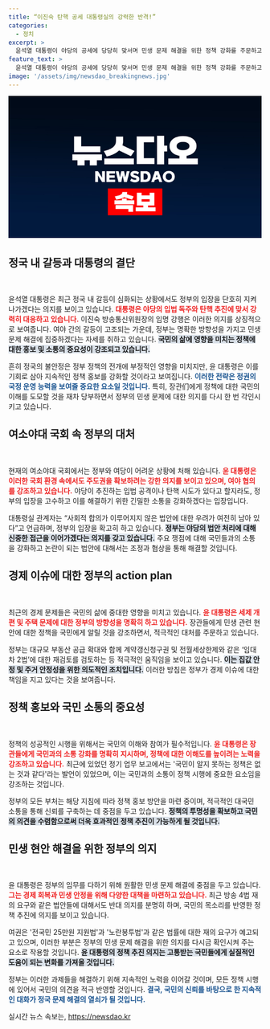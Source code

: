 ```yaml
---
title: “이진숙 탄핵 공세 대통령실의 강력한 반격!”
categories:
  - 정치
excerpt: >
  윤석열 대통령이 야당의 공세에 당당히 맞서며 민생 문제 해결을 위한 정책 강화를 주문하고 있다. 거부권 정국 속에서도 여소야대 국회 주도권을 확보하겠다는 의지를 드러낸 윤 대통령은 장관들에게 국민 소통을 강조하며 경제 현안에 대한 적극 대응을 주문했다.
feature_text: >
  윤석열 대통령이 야당의 공세에 당당히 맞서며 민생 문제 해결을 위한 정책 강화를 주문하고 있다. 거부권 정국 속에서도 여소야대 국회 주도권을 확보하겠다는 의지를 드러낸 윤 대통령은 장관들에게 국민 소통을 강조하며 경제 현안에 대한 적극 대응을 주문했다.
image: '/assets/img/newsdao_breakingnews.jpg'
---
```


<p><img src="/assets/img/newsdao_breakingnews.jpg" alt="firstkoreanews 속보" /></p>

<h2 data-ke-size="size26">정국 내 갈등과 대통령의 결단</h2>

<p data-ke-size="size16">&nbsp;</p>

<p>윤석열 대통령은 최근 정국 내 갈등이 심화되는 상황에서도 정부의 입장을 단호히 지켜나가겠다는 의지를 보이고 있습니다. <b><span style="color: #ee2323;">대통령은 야당의 입법 독주와 탄핵 추진에 맞서 강력히 대응하고 있습니다.</span></b> 이진숙 방송통신위원장의 임명 강행은 이러한 의지를 상징적으로 보여줍니다. 여야 간의 갈등이 고조되는 가운데, 정부는 명확한 방향성을 가지고 민생 문제 해결에 집중하겠다는 자세를 취하고 있습니다. <b><span style="background-color: #21538527;">국민의 삶에 영향을 미치는 정책에 대한 홍보 및 소통의 중요성이 강조되고 있습니다.</span></b></p>

<p>흔히 정국의 불안정은 정부 정책의 전개에 부정적인 영향을 미치지만, 윤 대통령은 이를 기회로 삼아 지속적인 정책 홍보를 강화할 것이라고 보여집니다. <b><span style="color: #1a5490;">이러한 전략은 정권의 국정 운영 능력을 보여줄 중요한 요소일 것입니다.</span></b> 특히, 장관们에게 정책에 대한 국민의 이해를 도모할 것을 재차 당부하면서 정부의 민생 문제에 대한 의지를 다시 한 번 각인시키고 있습니다.</p>

<h2 data-ke-size="size26">여소야대 국회 속 정부의 대처</h2>

<p data-ke-size="size16">&nbsp;</p>

<p>현재의 여소야대 국회에서는 정부와 여당이 어려운 상황에 처해 있습니다. <b><span style="color: #ee2323;">윤 대통령은 이러한 국회 환경 속에서도 주도권을 확보하려는 강한 의지를 보이고 있으며, 여야 협의를 강조하고 있습니다.</span></b> 야당이 추진하는 입법 공격이나 탄핵 시도가 있다고 할지라도, 정부의 입장을 고수하고 이를 해결하기 위한 긴밀한 소통을 강화하겠다는 입장입니다.</p>

<p>대통령실 관계자는 “사회적 합의가 이루어지지 않은 법안에 대한 우려가 여전히 남아 있다”고 언급하며, 정부의 입장을 확고히 하고 있습니다. <b><span style="background-color: #21538527;">정부는 야당의 법안 처리에 대해 신중한 접근을 이어가겠다는 의지를 갖고 있습니다.</span></b> 주요 쟁점에 대해 국민들과의 소통을 강화하고 논란이 되는 법안에 대해서는 조정과 협상을 통해 해결할 것입니다. </p>

<h2 data-ke-size="size26">경제 이슈에 대한 정부의 action plan</h2>

<p data-ke-size="size16">&nbsp;</p>

<p>최근의 경제 문제들은 국민의 삶에 중대한 영향을 미치고 있습니다. <b><span style="color: #ee2323;">윤 대통령은 세제 개편 및 주택 문제에 대한 정부의 방향성을 명확히 하고 있습니다.</span></b> 장관들에게 민생 관련 현안에 대한 정책을 국민에게 알릴 것을 강조하면서, 적극적인 대처를 주문하고 있습니다. </p>

<p>정부는 대규모 부동산 공급 확대와 함께 계약갱신청구권 및 전월세상한제와 같은 ‘임대차 2법’에 대한 재검토를 검토하는 등 적극적인 움직임을 보이고 있습니다. <b><span style="background-color: #21538527;">이는 집값 안정 및 주거 안정성을 위한 의도적인 조치입니다.</span></b> 이러한 방침은 정부가 경제 이슈에 대한 책임을 지고 있다는 것을 보여줍니다.</p>

<h2 data-ke-size="size26">정책 홍보와 국민 소통의 중요성</h2>

<p data-ke-size="size16">&nbsp;</p>

<p>정책의 성공적인 시행을 위해서는 국민의 이해와 참여가 필수적입니다. <b><span style="color: #ee2323;">윤 대통령은 장관들에게 국민과의 소통 강화를 명확히 지시하며, 정책에 대한 이해도를 높이려는 노력을 강조하고 있습니다.</span></b> 최근에 있었던 정기 업무 보고에서는 '국민이 알지 못하는 정책은 없는 것과 같다'라는 발언이 있었으며, 이는 국민과의 소통이 정책 시행에 중요한 요소임을 강조하는 것입니다.</p>

<p>정부의 모든 부처는 해당 지침에 따라 정책 홍보 방안을 마련 중이며, 적극적인 대국민 소통을 통해 신뢰를 구축하는 데 중점을 두고 있습니다. <b><span style="background-color: #21538527;">정책의 투명성을 확보하고 국민의 의견을 수렴함으로써 더욱 효과적인 정책 추진이 가능하게 될 것입니다.</span></b></p>

<h2 data-ke-size="size26">민생 현안 해결을 위한 정부의 의지</h2>

<p data-ke-size="size16">&nbsp;</p>

<p>윤 대통령은 정부의 임무를 다하기 위해 원활한 민생 문제 해결에 중점을 두고 있습니다. <b><span style="color: #ee2323;">그는 경제 회복과 민생 안정을 위해 다양한 대책을 마련하고 있습니다.</span></b> 최근 방송 4법 재의 요구와 같은 법안들에 대해서도 반대 의지를 분명히 하며, 국민의 목소리를 반영한 정책 추진에 의지를 보이고 있습니다.</p>

<p>여권은 '전국민 25만원 지원법'과 '노란봉투법'과 같은 법률에 대한 재의 요구가 예고되고 있으며, 이러한 부분은 정부의 민생 문제 해결을 위한 의지를 다시금 확인시켜 주는 요소로 작용할 것입니다. <b><span style="background-color: #21538527;">윤 대통령의 정책 추진 의지는 고통받는 국민들에게 실질적인 도움이 되는 변화를 가져올 것입니다.</span></b></p>

<p>정부는 이러한 과제들을 해결하기 위해 지속적인 노력을 이어갈 것이며, 모든 정책 시행에 있어서 국민의 의견을 적극 반영할 것입니다. <b><span style="color: #1a5490;">결국, 국민의 신뢰를 바탕으로 한 지속적인 대화가 정국 문제 해결의 열쇠가 될 것입니다.</span></b></p>
실시간 뉴스 속보는, <a href="https://newsdao.kr" rel="dofollow">https://newsdao.kr</a>


